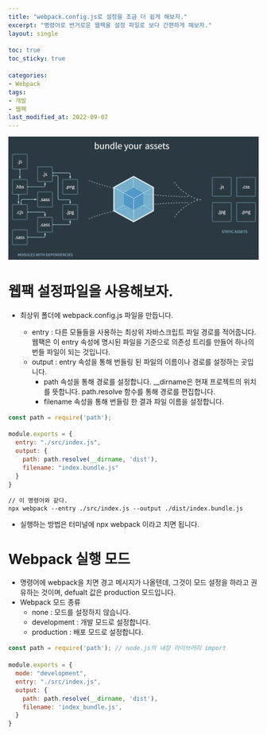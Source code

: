 ```yaml
---
title: "webpack.config.js로 설정을 조금 더 쉽게 해보자."
excerpt: "명령어로 번거로운 웹팩을 설정 파일로 보다 간편하게 해보자."
layout: single

toc: true
toc_sticky: true

categories:
- Webpack
tags:
- 개발
- 웹팩
last_modified_at: 2022-09-07
---
```


![Webpack](/assets/images/posts/22/08/22.08.29/웹팩.png)

# 웹팩 설정파일을 사용해보자.
- 최상위 폴더에 webpack.config.js 파일을 만듭니다.

  - entry : 다른 모듈들을 사용하는 최상위 자바스크립트 파일 경로를 적어줍니다. 웹팩은 이 entry 속성에 명시된 파일을 기준으로 의존성 트리를 만들어 하나의 번들 파일이 되는 것입니다.
  - output : entry 속성을 통해 번들링 된 파일의 이름이나 경로를 설정하는 곳입니다.
    - path 속성을 통해 경로를 설정합니다. __dirname은 현재 프로젝트의 위치를 뜻합니다. path.resolve 함수를 통해 경로를 편집합니다.
    - filename 속성을 통해 번들링 한 결과 파일 이름을 설정합니다.

```javascript
const path = require('path');

module.exports = {
  entry: "./src/index.js",
  output: {
    path: path.resolve(__dirname, 'dist'),
    filename: "index.bundle.js"
  }
}
```
```
// 이 명령어와 같다.
npx webpack --entry ./src/index.js --output ./dist/index.bundle.js
```


- 실행하는 방법은 터미널에 npx webpack 이라고 치면 됩니다.


# Webpack 실행 모드
- 명령어에 webpack을 치면 경고 메시지가 나올텐데, 그것이 모드 설정을 하라고 권유하는 것이며, defualt 값은 production 모드입니다.
- Webpack 모드 종류
  - none : 모드를 설정하지 않습니다.
  - development : 개발 모드로 설정합니다.
  - production : 배포 모드로 설정합니다.
```javascript
const path = require('path'); // node.js의 내장 라이브러리 import

module.exports = {
  mode: "development",
  entry: "./src/index.js",
  output: {
    path: path.resolve(__dirname, 'dist'),
    filename: 'index_bundle.js',
  }
}
```